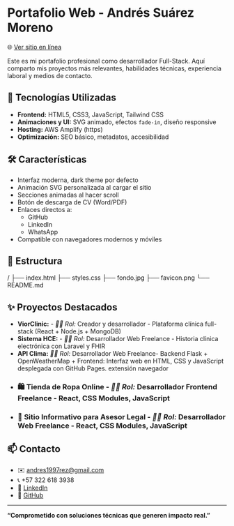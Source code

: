# Portafolio Web - Andrés Suárez Moreno

🌐 [Ver sitio en línea](https://www.andrezoficial.es/)

Este es mi portafolio profesional como desarrollador Full-Stack. Aquí comparto mis proyectos más relevantes, habilidades técnicas, experiencia laboral y medios de contacto.

## 🚀 Tecnologías Utilizadas

- **Frontend:** HTML5, CSS3, JavaScript, Tailwind CSS
- **Animaciones y UI:** SVG animado, efectos `fade-in`, diseño responsive
- **Hosting:** AWS Amplify (https)
- **Optimización:** SEO básico, metadatos, accesibilidad

## 🛠 Características

- Interfaz moderna, dark theme por defecto
- Animación SVG personalizada al cargar el sitio
- Secciones animadas al hacer scroll
- Botón de descarga de CV (Word/PDF)
- Enlaces directos a:
  - GitHub
  - LinkedIn
  - WhatsApp
- Compatible con navegadores modernos y móviles

## 📁 Estructura

/
├── index.html
├── styles.css
├── fondo.jpg
├── favicon.png
└── README.md


## ✨ Proyectos Destacados

- **ViorClinic:** - *🧑‍💻 Rol:* Creador y desarrollador - Plataforma clínica full-stack (React + Node.js + MongoDB)
- **Sistema HCE:** - *🧑‍💻 Rol:* Desarrollador Web Freelance - Historia clínica electrónica con Laravel y FHIR
- **API Clima:** *🧑‍💻 Rol:* Desarrollador Web Freelance- Backend Flask + OpenWeatherMap + Frontend: Interfaz web en HTML, CSS y JavaScript desplegada con GitHub Pages. extensión navegador
- ### 🛍 Tienda de Ropa Online - *🧑‍💻 Rol:* Desarrollador Frontend Freelance - React, CSS Modules, JavaScript
- ### 📄 Sitio Informativo para Asesor Legal - *🧑‍💻 Rol:* Desarrollador Web Freelance - React, CSS Modules, JavaScript

## 📫 Contacto

- ✉️ andres1997rez@gmail.com  
- 📞 +57 322 618 3938  
- 🔗 [LinkedIn](https://www.linkedin.com/in/andres1997rez)  
- 🔗 [GitHub](https://github.com/andrezoficial)

---

**“Comprometido con soluciones técnicas que generen impacto real.”**



